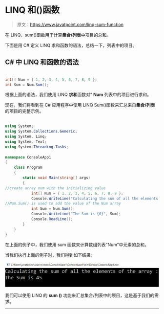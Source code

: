 # LINQ 和()函数

> 原文：<https://www.javatpoint.com/linq-sum-function>

在 LINQ，sum()函数用于计算**集合/列表**中项目的总和。

下面是用 C# 定义 LINQ 求和函数的语法，总结一下，列表中的项目。

## C# 中 LINQ 和函数的语法

```cs

int[] Num = { 1, 2, 3, 4, 5, 6, 7, 8, 9 };
int Sum = Num.Sum();

```

根据上面的语法，我们使用 LINQ **求和**函数对“ **Num** 列表中的项目进行求和。

现在，我们将看到在 C# 应用程序中使用 LINQ Sum()函数来汇总来自**集合/列表**的项目的完整示例。

```cs

using System;
using System.Collections.Generic;
using System. Linq;
using System. Text;
using System.Threading.Tasks;

namespace ConsoleApp1
{
    class Program
    {
        static void Main(string[] args)
        {   
//create array num with the initializing value
            int[] Num = { 1, 2, 3, 4, 5, 6, 7, 8, 9 };
            Console.WriteLine("Calculating the sum of all the elements of the array :");
//Num.Sum() is used to add the value of the Num array
            int Sum = Num.Sum();
            Console.WriteLine("The Sum is {0}", Sum);
            Console.ReadLine();
        }
    }
}

```

在上面的例子中，我们使用 sum 函数来计算数组列表“Num”中元素的总和。

当我们执行上面的例子时，我们得到如下结果:

![LINQ sum () Function](img/957adc1c9fa5f630d50a0d0f0c1c8608.png)

我们可以使用 LINQ 的 **sum ()** 功能来汇总集合/列表中的项目，这是基于我们的需求。

* * *
